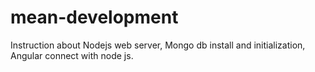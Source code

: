 # mean-development
Instruction about Nodejs web server, Mongo db install and initialization, Angular connect with node js. 
